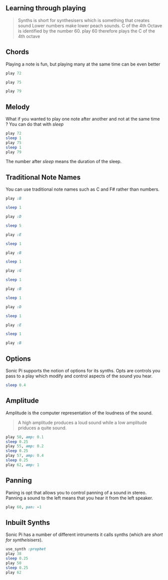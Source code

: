 
## Learning through playing

> Synths is short for synthesisers which is something that creates sound
Lower numbers make lower peach sounds.
>C of the 4th Octave is identified by the number 60. play 60 therefore plays the C of the 4th octave

## Chords
Playing a note is fun, but playing many at the same time can be even better

```ruby
play 72

play 75

play 79

```

## Melody
What if you wanted to play one note after another and not at the same time ?
You can do that with *sleep*

```ruby
play 72
sleep 1
play 75
sleep 1
play 79
```
The number after *sleep* means the duration of the sleep.

## Traditional Note Names

You can use traditional note names such as C and F# rather than numbers.

```ruby
play :B

sleep 1

play :D

sleep 5

play :E

sleep 1

play :B

sleep 1

play :G

sleep 1

play :B

sleep 1

play :D

sleep 1

play :E

sleep 1

play :B

```

## Options

Sonic Pi supports the notion of options for its synths. Opts are controls you pass to a play which modify and control aspects of the sound you hear.

```ruby
sleep 0.4
```

## Amplitude
Amplitude is the computer representation of the loudness of the sound.
> A high amplitude produces a loud sound while a low amplitude priduces a quite sound.

```ruby
play 50, amp: 0.1
sleep 0.25
play 55, amp: 0.2
sleep 0.25
play 57, amp: 0.4
sleep 0.25
play 62, amp: 1
```

## Panning
Paning is opt that allows you to control panning of a sound in stereo. 
Panning a sound to the left means that you hear it from the left speaker.

```ruby
play 60, pan: -1
```

## Inbuilt Synths
Sonic Pi has a number of different intruments it calls synths (which are *short for syntheisisers*).

```ruby
use_synth :prophet
play 38
sleep 0.25
play 50
sleep 0.25
play 62
```


